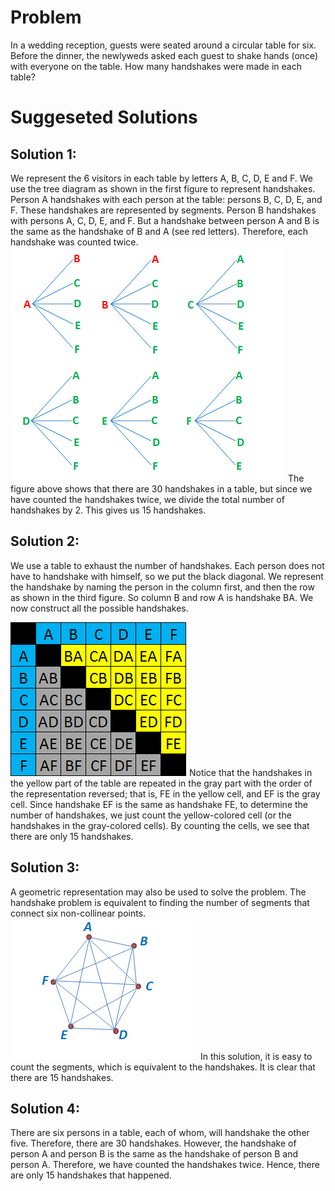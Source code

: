 # Problem
In a wedding reception, guests were seated around a circular table for six. Before the dinner, the newlyweds asked each guest to shake hands (once) with everyone on the table. How many handshakes were made in each table?

# Suggeseted Solutions

## Solution 1: 
We represent the 6 visitors in each table by letters A, B, C, D, E and F.  We use the tree diagram as shown in the first figure to represent handshakes. Person A handshakes with each person at the table: persons B, C, D, E, and F. These handshakes are represented by segments. Person B handshakes with persons A, C, D, E, and F. But a handshake between person A and B is the same as the handshake of B and A (see red letters). Therefore, each handshake was counted twice.
 ![tree of handshakes](.guides/img/image001.png)
The figure above shows that there are 30 handshakes in a table, but since we have counted the handshakes twice, we divide the total number of handshakes by 2. This gives us 15 handshakes.


## Solution 2: 
We use a table to exhaust the number of handshakes.  Each person does not have to handshake with himself, so we put the black diagonal. We represent the handshake by naming the person in the column first, and then the row as shown in the third figure.  So column B and row A is handshake BA. We now construct all the possible handshakes.
 
![grid of handshakes](.guides/img/image002.png)
Notice that the handshakes in the yellow part of the table are repeated in the gray part with the order of the representation reversed; that is, FE in the yellow cell, and EF is the gray cell. Since handshake EF is the same as handshake FE, to determine the number of handshakes, we just count the yellow-colored cell (or the handshakes in the gray-colored cells). By counting the cells, we see that there are only 15 handshakes.

## Solution 3: 
A geometric representation may also be used to solve the problem. The handshake problem is equivalent to finding the number of segments that connect six non-collinear points.
 ![geometric of handshakes](.guides/img/image003.png)
In this solution, it is easy to count the segments, which is equivalent to the handshakes.   It is clear that there are 15 handshakes.

## Solution 4: 
There are six persons in a table, each of whom, will handshake the other five. Therefore, there are 30 handshakes. However, the handshake of person A and person B is the same as the handshake of person B and person A. Therefore, we have counted the handshakes twice.  Hence, there are only 15 handshakes that happened.


